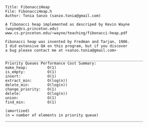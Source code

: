     Title: FibonacciHeap
    File: FibonacciHeap.h
    Author: Tonia Sanzo (sanzo.tonia@gmail.com)

    A fibonacci heap implemented as descriped by Kevin Wayne
    (wayne@cs.princeton.edu)
    www.cs.princeton.edu/~wayne/teaching/fibonacci-heap.pdf

    Fibonacci heap was invented by Fredman and Tarjan, 1986.
    I did extensive QA on this program, but if you discover
    a bug please contact me at <sanzo.tonia@gmail.com>

    ______________________________________________________________
    Priority Queues Performance Cost Summary:
    make_heap:         O(1)
    is_empty:          O(1)
    insert:            O(1)
    extract_min:       O(log(n))
    delete_min:        O(log(n))
    change_priority:   O(1)
    delete:            O(log(n))
    union:             O(1)
    find_min:          O(1)

    (amortized)
    (n = number of elements in priority queue)
    ______________________________________________________________
